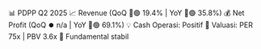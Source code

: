 📊 PDPP Q2 2025
📈 Revenue (QoQ 🔼🟢 19.4% | YoY 🔼🟢 35.8%)
💰 Net Profit (QoQ ⏺️ n/a | YoY 🔼🟢 69.1%)
💡 Cash Operasi: Positif
🧮 Valuasi: PER 75x | PBV 3.6x
🧱 Fundamental stabil
